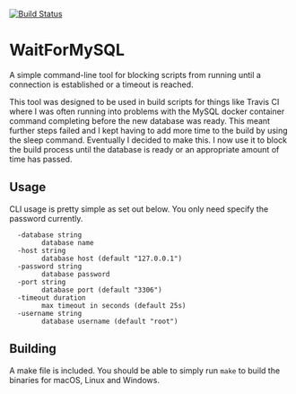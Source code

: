 [![Build Status](https://travis-ci.com/peterfox/waitformysql.svg?token=sykMyWNtTgYgm3dx9GKK&branch=master)](https://travis-ci.com/peterfox/waitformysql)

# WaitForMySQL

A simple command-line tool for blocking scripts from running
until a connection is established or a timeout is reached.

This tool was designed to be used in build scripts for things
like Travis CI where I was often running into problems with the MySQL
docker container command completing before the new database was ready.
This meant further steps failed and I kept having to add more time to
the build by using the sleep command. Eventually I decided to make this.
I now use it to block the build process until the database is ready
or an appropriate amount of time has passed.

## Usage

CLI usage is pretty simple as set out below. You only need specify
the password currently.

```
  -database string
        database name
  -host string
        database host (default "127.0.0.1")
  -password string
        database password
  -port string
        database port (default "3306")
  -timeout duration
        max timeout in seconds (default 25s)
  -username string
        database username (default "root")
```

## Building

A make file is included. You should be able to simply run `make` to
build the binaries for macOS, Linux and Windows.
